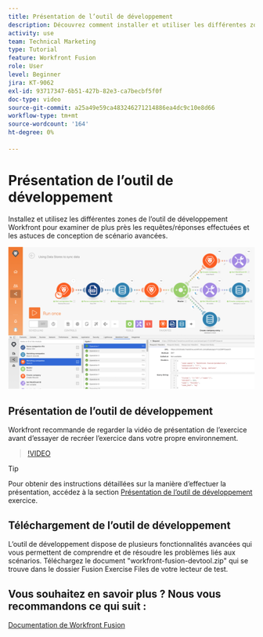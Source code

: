 ```yaml
---
title: Présentation de l’outil de développement
description: Découvrez comment installer et utiliser les différentes zones de la [!DNL Adobe Workfront Fusion Dev Tool] pour approfondir les astuces de conception de scénarios avancés.
activity: use
team: Technical Marketing
type: Tutorial
feature: Workfront Fusion
role: User
level: Beginner
jira: KT-9062
exl-id: 93717347-6b51-427b-82e3-ca7becbf5f0f
doc-type: video
source-git-commit: a25a49e59ca483246271214886ea4dc9c10e8d66
workflow-type: tm+mt
source-wordcount: '164'
ht-degree: 0%

---
```


# Présentation de l’outil de développement

Installez et utilisez les différentes zones de l’outil de développement Workfront pour examiner de plus près les requêtes/réponses effectuées et les astuces de conception de scénario avancées.

![Image d’un scénario Fusion et de l’outil de développement](assets/troubleshooting-and-error-handling-1.png)

## Présentation de l’outil de développement

Workfront recommande de regarder la vidéo de présentation de l’exercice avant d’essayer de recréer l’exercice dans votre propre environnement.

>[!VIDEO](https://video.tv.adobe.com/v/335303/?quality=12&learn=on)

>[!TIP]
>
>Pour obtenir des instructions détaillées sur la manière d’effectuer la présentation, accédez à la section [Présentation de l’outil de développement](https://experienceleague.adobe.com/docs/workfront-learn/tutorials-workfront/fusion/exercises/devtool.html?lang=en) exercice.


## Téléchargement de l’outil de développement

L’outil de développement dispose de plusieurs fonctionnalités avancées qui vous permettent de comprendre et de résoudre les problèmes liés aux scénarios. Téléchargez le document &quot;workfront-fusion-devtool.zip&quot; qui se trouve dans le dossier Fusion Exercise Files de votre lecteur de test.



## Vous souhaitez en savoir plus ? Nous vous recommandons ce qui suit :

[Documentation de Workfront Fusion](https://experienceleague.adobe.com/docs/workfront/using/adobe-workfront-fusion/workfront-fusion-2.html?lang=en)
